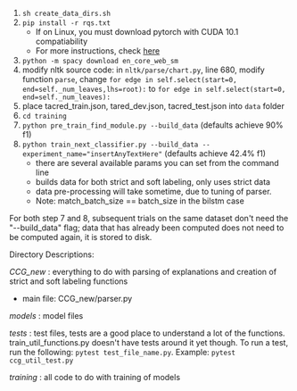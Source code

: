 1. `sh create_data_dirs.sh`
2. `pip install -r rqs.txt`
    * If on Linux, you must download pytorch with CUDA 10.1 compatiability
    * For more instructions, check [here](https://pytorch.org/get-started/previous-versions/#v170)
3. `python -m spacy download en_core_web_sm`
4. modify nltk source code:  in ```nltk/parse/chart.py```,  line 680, modify function ```parse```, change ```for edge in self.select(start=0, end=self._num_leaves,lhs=root):```  to  ```for edge in self.select(start=0, end=self._num_leaves):```
5. place tacred_train.json, tared_dev.json, tacred_test.json into `data` folder
6. `cd training`
7. `python pre_train_find_module.py --build_data` (defaults achieve 90% f1)
8. `python train_next_classifier.py --build_data --experiment_name="insertAnyTextHere"` (defaults achieve 42.4% f1)
    * there are several available params you can set from the command line
    * builds data for both strict and soft labeling, only uses strict data
    * data pre-processing will take sometime, due to tuning of parser.
    * Note: match_batch_size == batch_size in the bilstm case

For both step 7 and 8, subsequent trials on the same dataset don't need the "--build_data" flag; data that has already been computed does not need to be computed again, it is stored to disk.

Directory Descriptions:

*CCG_new* : everything to do with parsing of explanations and creation of strict and soft labeling functions
* main file: CCG_new/parser.py

*models* : model files

*tests* : test files, tests are a good place to understand a lot of the functions. train_util_functions.py doesn't have tests around it yet though. To run a test, run the following: `pytest test_file_name.py`. Example: `pytest ccg_util_test.py`

*training* : all code to do with training of models